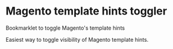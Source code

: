 # Magento template hints toggler

Bookmarklet to toggle Magento's template hints

Easiest way to toggle visibility of Magento template hints.